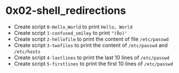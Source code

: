 # 0x02-shell_redirections

- Create script `0-Hello_World` to print `Hello, World`
- Create script `1-confused_smiley` to print `"(Ôo)'`
- Create script `2-hellofile` to print the content of file `/etc/passwd`
- Create script `3-twofiles` to print the content of `/etc/passwd` and `/etc/hosts`
- Create script `4-lastlines` to print the last 10 lines of `/etc/passwd`
- Create script `5-firstlines` to print the first 10 lines of `/etc/passwd`

